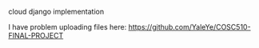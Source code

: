 cloud django implementation

I have problem uploading files here:
https://github.com/YaleYe/COSC510-FINAL-PROJECT
